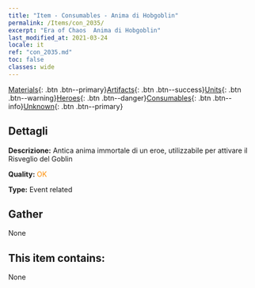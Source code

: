 ```yaml
---
title: "Item - Consumables - Anima di Hobgoblin"
permalink: /Items/con_2035/
excerpt: "Era of Chaos  Anima di Hobgoblin"
last_modified_at: 2021-03-24
locale: it
ref: "con_2035.md"
toc: false
classes: wide
---
```

 [Materials](/it/Items/){: .btn .btn--primary}[Artifacts](/it/Items/Artifacts/){: .btn .btn--success}[Units](/it/Items/Units/){: .btn .btn--warning}[Heroes](/it/Items/Heroes/){: .btn .btn--danger}[Consumables](/it/Items/Consumables/){: .btn .btn--info}[Unknown](/it/Items/Unknown/){: .btn .btn--primary}

## Dettagli
 **Descrizione:** Antica anima immortale di un eroe, utilizzabile per attivare il Risveglio del Goblin

 **Quality:** <span style="color: #FF8C00">OK</span>

 **Type:** Event related

## Gather

  None

## This item contains:

  None

